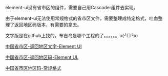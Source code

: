 element-ui没有省市区的组件，需要自己用Cascader组件去实现。

由于element-ui无法使用常规格式的省市区文件，需要整理成特定格式，吐血整理了返回地区码版本，有需要的拿去。

文字版是在github上找的，布吉岛是哪个工程的了。。。。。。o(╯□╰)o


[中国省市区-返回地区文字-Element UI](https://github.com/susan007/my-blog/blob/master/demo/assets/%E4%B8%AD%E5%9B%BD%E7%9C%81%E5%B8%82%E5%8C%BA%E6%96%87%E5%AD%97%E7%89%88%E6%95%B4%E7%90%86-%E9%80%82%E7%94%A8%E4%BA%8Eelement-ui.js)

[中国省市区-返回地区码-Element UL](https://github.com/susan007/my-blog/blob/master/demo/assets/%E4%B8%AD%E5%9B%BD%E7%9C%81%E5%B8%82%E5%8C%BA%E5%9C%B0%E5%8C%BA%E7%A0%81%E6%95%B4%E7%90%86-%E9%80%82%E7%94%A8%E4%BA%8Eelement-ui.js)

[中国省市区地区码-常规格式](https://github.com/susan007/my-blog/blob/master/demo/assets/%E4%B8%AD%E5%9B%BD%E7%9C%81%E5%B8%82%E5%8C%BA%E5%B8%B8%E8%A7%84%E5%9C%B0%E5%8C%BA%E7%A0%81.json)
